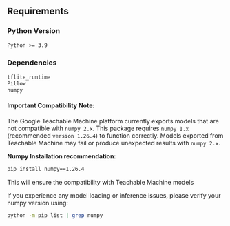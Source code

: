 ## Requirements

### Python Version

```bash
Python >= 3.9
```

### Dependencies

```bash
tflite_runtime
Pillow
numpy
```

#### Important Compatibility Note:
The Google Teachable Machine platform currently exports models that are not compatible with `numpy 2.x`. This package requires `numpy 1.x` (recommended `version 1.26.4`) to function correctly. Models exported from Teachable Machine may fail or produce unexpected results with `numpy 2.x`.

**Numpy Installation recommendation:**
```bash
pip install numpy==1.26.4
```
This will ensure the compatibility with Teachable Machine models

If you experience any model loading or inference issues, please verify your numpy version using:
```bash
python -m pip list | grep numpy
```

